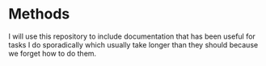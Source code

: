 # Methods
I will use this repository to include documentation that has been useful for tasks I do sporadically which usually take longer than they should because we forget how to do them.
